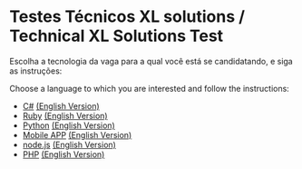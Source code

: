 # Testes Técnicos XL solutions / Technical XL Solutions Test

Escolha a tecnologia da vaga para a qual você está se candidatando, e siga as instruções:

Choose a language to which you are interested and follow the instructions:

- [C#](C/README.md) [(English Version)](C/README_ENGLISH.md)
- [Ruby](ruby/README.md) [(English Version)](ruby/README_ENGLISH.md)
- [Python](python/README.md) [(English Version)](python/README_ENGLISH.md)
- [Mobile APP](Mobile_APP/README.md) [(English Version)](Mobile_APP/README_ENGLISH.md)
- [node.js](node/README.md) [(English Version)](node/README_ENGLISH.md)
- [PHP](PHP/README.md) [(English Version)](PHP/README_ENGLISH.md)
